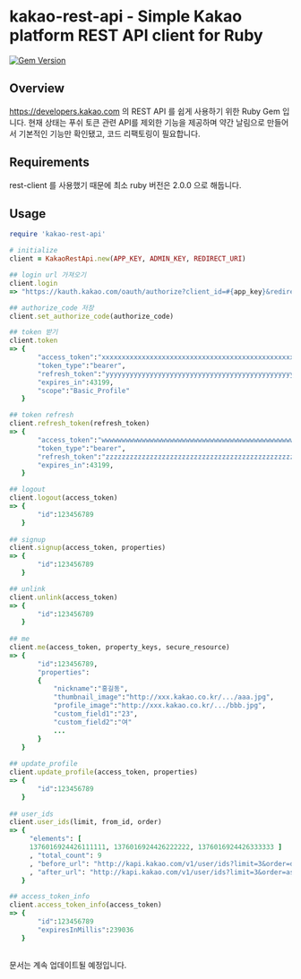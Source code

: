 # kakao-rest-api - Simple Kakao platform REST API client for Ruby
[![Gem Version](https://badge.fury.io/rb/kakao-rest-api.svg)](https://badge.fury.io/rb/kakao-rest-api)

## Overview
https://developers.kakao.com 의 REST API 를 쉽게 사용하기 위한 Ruby Gem 입니다.
현재 상태는 푸쉬 토큰 관련 API를 제외한 기능을 제공하며 약간 날림으로 만들어서 기본적인 기능만 확인됐고, 코드 리팩토링이 필요합니다. 

## Requirements 
rest-client 를 사용했기 때문에 최소 ruby 버전은 2.0.0 으로 해둡니다.

## Usage
```ruby
require 'kakao-rest-api'

# initialize
client = KakaoRestApi.new(APP_KEY, ADMIN_KEY, REDIRECT_URI)

## login url 가져오기
client.login
=> "https://kauth.kakao.com/oauth/authorize?client_id=#{app_key}&redirect_uri=#{redirect_uri}&response_type=code"

## authorize_code 저장 
client.set_authorize_code(authorize_code)

## token 받기 
client.token
=> {
       "access_token":"xxxxxxxxxxxxxxxxxxxxxxxxxxxxxxxxxxxxxxxxxxxxxxxxxxxxxx",
       "token_type":"bearer",
       "refresh_token":"yyyyyyyyyyyyyyyyyyyyyyyyyyyyyyyyyyyyyyyyyyyyyyyyyyyyyy",
       "expires_in":43199,
       "scope":"Basic_Profile"
   }

## token refresh
client.refresh_token(refresh_token)
=> {
       "access_token":"wwwwwwwwwwwwwwwwwwwwwwwwwwwwwwwwwwwwwwwwwwwwwwwwwwwwww",
       "token_type":"bearer",
       "refresh_token":"zzzzzzzzzzzzzzzzzzzzzzzzzzzzzzzzzzzzzzzzzzzzzzzzzzzzzz",  //optional
       "expires_in":43199,
   }

## logout
client.logout(access_token)
=> {
       "id":123456789
   }
   
## signup
client.signup(access_token, properties)
=> {
       "id":123456789
   }

## unlink
client.unlink(access_token)
=> {
       "id":123456789
   }
   
## me
client.me(access_token, property_keys, secure_resource)
=> {
       "id":123456789,
       "properties":
       {
           "nickname":"홍길동",
           "thumbnail_image":"http://xxx.kakao.co.kr/.../aaa.jpg",
           "profile_image":"http://xxx.kakao.co.kr/.../bbb.jpg",
           "custom_field1":"23",
           "custom_field2":"여"
           ...
       }
   }
   
## update_profile
client.update_profile(access_token, properties)
=> {
       "id":123456789
   }
   
## user_ids
client.user_ids(limit, from_id, order)
=> {
     "elements": [
     1376016924426111111, 1376016924426222222, 1376016924426333333 ]
     , "total_count": 9
     , "before_url": "http://kapi.kakao.com/v1/user/ids?limit=3&order=desc&from_id=1376016924426111111&app_key=12345674ae6e12379d5921f4417b399e7"
     , "after_url": "http://kapi.kakao.com/v1/user/ids?limit=3&order=asc&from_id=1376016924426333333&app_key=12345674ae6e12379d5921f4417b399e7"
   }

## access_token_info
client.access_token_info(access_token)
=> {
       "id":123456789
       "expiresInMillis":239036
   }
   

```

문서는 계속 업데이트될 예정입니다. 

